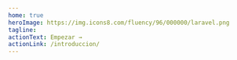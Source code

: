 ```yaml
---
home: true
heroImage: https://img.icons8.com/fluency/96/000000/laravel.png
tagline: 
actionText: Empezar →
actionLink: /introduccion/
---
```

